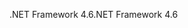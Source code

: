 <span data-ttu-id="cce26-101">.NET Framework 4.6</span><span class="sxs-lookup"><span data-stu-id="cce26-101">.NET Framework 4.6</span></span>